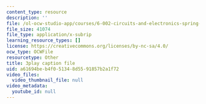 ```yaml
---
content_type: resource
description: ''
file: /ol-ocw-studio-app/courses/6-002-circuits-and-electronics-spring-2007/a61694beb4f051348d5591857b2a1f72_JB2HgohNHYQ.vtt
file_size: 41074
file_type: application/x-subrip
learning_resource_types: []
license: https://creativecommons.org/licenses/by-nc-sa/4.0/
ocw_type: OCWFile
resourcetype: Other
title: 3play caption file
uid: a61694be-b4f0-5134-8d55-91857b2a1f72
video_files:
  video_thumbnail_file: null
video_metadata:
  youtube_id: null
---
```

